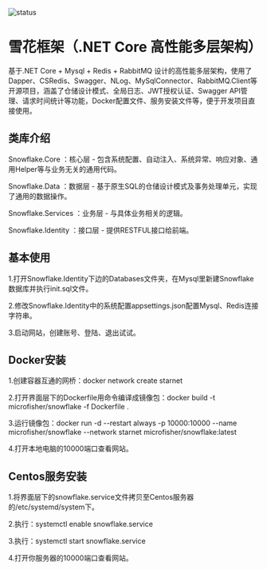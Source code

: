 
![status](
https://travis-ci.com/microfisher/NETCore-Multilayer-Framework.svg?branch=master)

# 雪花框架（.NET Core 高性能多层架构）
基于.NET Core + Mysql + Redis + RabbitMQ 设计的高性能多层架构，使用了Dapper、CSRedis、Swagger、NLog、MySqlConnector、RabbitMQ.Client等开源项目，涵盖了仓储设计模式、全局日志、JWT授权认证、Swagger API管理、请求时间统计等功能，Docker配置文件、服务安装文件等，便于开发项目直接使用。



## 类库介绍

Snowflake.Core ：核心层 - 包含系统配置、自动注入、系统异常、响应对象、通用Helper等与业务无关的通用代码。

Snowflake.Data ：数据层 - 基于原生SQL的仓储设计模式及事务处理单元，实现了通用的数据操作。

Snowflake.Services ：业务层 - 与具体业务相关的逻辑。

Snowflake.Identity ：接口层 - 提供RESTFUL接口给前端。

## 基本使用

1.打开Snowflake.Identity下边的Databases文件夹，在Mysql里新建Snowflake数据库并执行init.sql文件。

2.修改Snowflake.Identity中的系统配置appsettings.json配置Mysql、Redis连接字符串。

3.启动网站，创建账号、登陆、退出试试。

## Docker安装

1.创建容器互通的网桥：docker network create starnet

2.打开界面层下的Dockerfile用命令编译成镜像包：docker build -t microfisher/snowflake -f Dockerfile .

3.运行镜像包：docker run -d --restart always -p 10000:10000 --name microfisher/snowflake --network starnet  microfisher/snowflake:latest

4.打开本地电脑的10000端口查看网站。

## Centos服务安装

1.将界面层下的snowflake.service文件拷贝至Centos服务器的/etc/systemd/system下。

2.执行：systemctl enable snowflake.service

3.执行：systemctl start snowflake.service

4.打开你服务器的10000端口查看网站。

